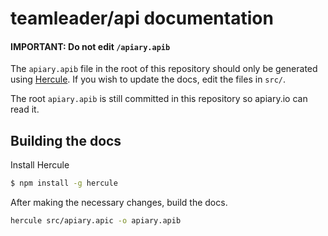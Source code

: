 # teamleader/api documentation

#### IMPORTANT: Do not edit `/apiary.apib`

The `apiary.apib` file in the root of this repository should only be generated using [Hercule](https://github.com/jamesramsay/hercule). If you wish to update the docs, edit the files in `src/`.

The root `apiary.apib` is still committed in this repository so apiary.io can read it.

## Building the docs

Install Hercule

```bash
$ npm install -g hercule
```

After making the necessary changes, build the docs.

```bash
hercule src/apiary.apic -o apiary.apib
```
